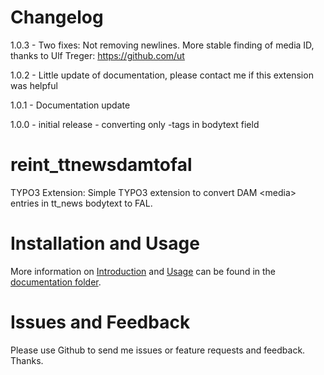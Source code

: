 Changelog
======================
1.0.3 - Two fixes: Not removing newlines. More stable finding of media ID, thanks to Ulf Treger: https://github.com/ut

1.0.2 - Little update of documentation, please contact me if this extension was helpful

1.0.1 - Documentation update

1.0.0 - initial release - converting only <media>-tags in bodytext field



reint_ttnewsdamtofal
======================

TYPO3 Extension: Simple TYPO3 extension to convert DAM &lt;media> entries in tt_news bodytext to FAL.



Installation and Usage
======================

More information on [Introduction](Documentation/Introduction/Index.rst) and [Usage](Documentation/UsersManual/Index.rst) can be found in the [documentation folder](Documentation/Index.rst).


Issues and Feedback
======================

Please use Github to send me issues or feature requests and feedback. Thanks.
